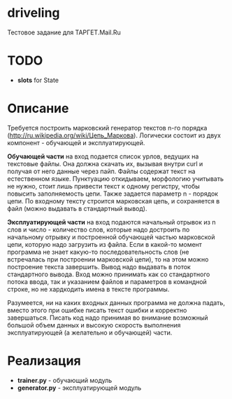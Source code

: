 driveling
=========
Тестовое задание для ТАРГЕТ.Mail.Ru

TODO
====
* __slots__ for State

Описание
========

Требуется построить марковcкий генератор текстов n-го порядка (http://ru.wikipedia.org/wiki/Цепь_Маркова). 
Логически состоит из двух компонент - обучающей и эксплуатирующей.

**Обучающей части** на вход подается список урлов, ведущих на текстовые
файлы. Она должна скачать их, вызывая внутри curl и получая от него
данные через пайп. Файлы содержат текст на естественном языке.
Пунктуацию откидываем, морфологию учитывать не нужно, стоит лишь
привести текcт к одному регистру, чтобы повысить заполняемость цепи.
Также задается параметр n - порядок цепи. По входному тексту строится
марковская цепь, и сохраняется в файл (можно выдавать в стандартный
вывод).

**Эксплуатирующей части** на вход подаются начальный отрывок из n слов и
число - количество слов, которые надо достроить по начальному отрывку и
построенной обучающей частью марковской цепи, которую надо загрузить из
файла. Если в какой-то момент программа не знает какую-то
последовательность слов (не встречалась при построении марковской цепи),
то на этом можно построение текста завершить. Вывод надо выдавать в
поток стандартного вывода. Вход можно принимать как со стандартного
потока ввода, так и указанием файлов и параметров в командной
строке, но не хардкодить имена в тексте программы.

Разумеется, ни на каких входных данных программа не должна падать,
вместо этого при ошибке писать текст ошибки и корректно завершаться.
Писать код надо принимая во внимание возможный большой объем данных
и высокую скорость выполнения эксплуатирующей (а желательно и обучающей) части.

Реализация
==========
* **trainer.py** - обучающий модуль
* **generator.py** - эксплуатирующей модуль 